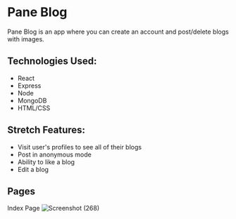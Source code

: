 # Pane Blog
Pane Blog is an app where you can create an account and post/delete blogs with images.

## Technologies Used:
- React
- Express
- Node
- MongoDB
- HTML/CSS

## Stretch Features:
- Visit user's profiles to see all of their blogs
- Post in anonymous mode
- Ability to like a blog
- Edit a blog

## Pages

Index Page
![Screenshot (268)](https://user-images.githubusercontent.com/109836001/196191244-6429d016-579e-45b7-b0f6-f962e990fc93.png)



